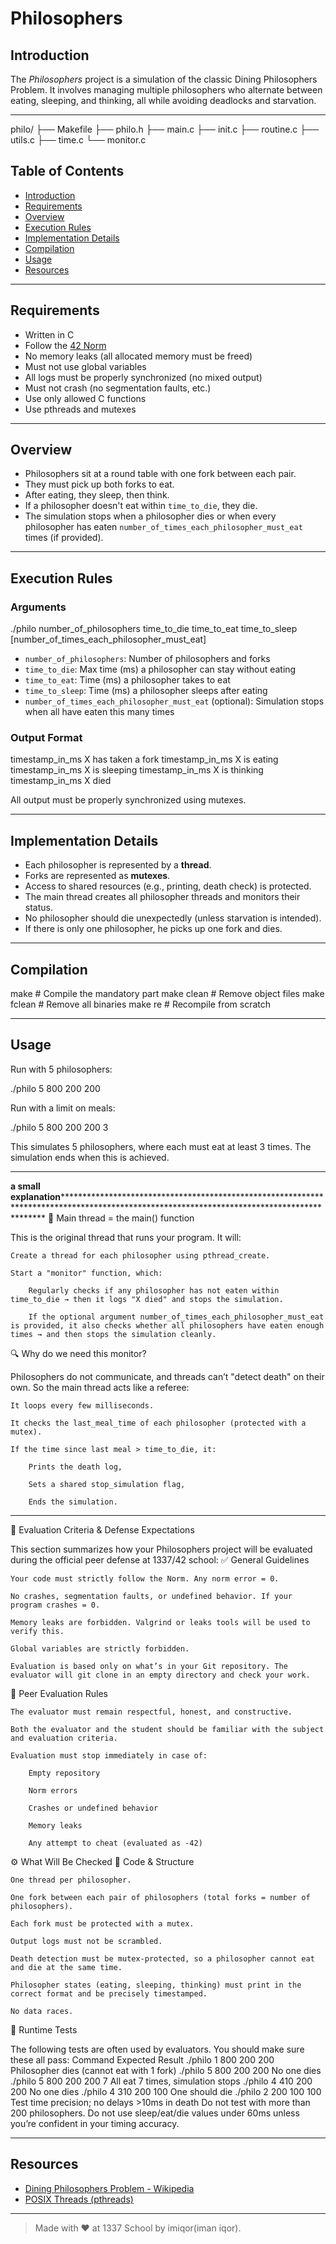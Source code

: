 # Philosophers

## Introduction

The *Philosophers* project is a simulation of the classic Dining Philosophers Problem. It involves managing multiple philosophers who alternate between eating, sleeping, and thinking, all while avoiding deadlocks and starvation.

---

philo/
├── Makefile
├── philo.h
├── main.c
├── init.c
├── routine.c
├── utils.c
├── time.c
└── monitor.c


## Table of Contents
- [Introduction](#introduction)
- [Requirements](#requirements)
- [Overview](#overview)
- [Execution Rules](#execution-rules)
- [Implementation Details](#implementation-details)
- [Compilation](#compilation)
- [Usage](#usage)
- [Resources](#resources)

---

## Requirements

- Written in C
- Follow the [42 Norm](https://github.com/42School/norminette)
- No memory leaks (all allocated memory must be freed)
- Must not use global variables
- All logs must be properly synchronized (no mixed output)
- Must not crash (no segmentation faults, etc.)
- Use only allowed C functions
- Use pthreads and mutexes

---

## Overview

- Philosophers sit at a round table with one fork between each pair.
- They must pick up both forks to eat.
- After eating, they sleep, then think.
- If a philosopher doesn't eat within `time_to_die`, they die.
- The simulation stops when a philosopher dies or when every philosopher has eaten `number_of_times_each_philosopher_must_eat` times (if provided).

---

## Execution Rules

### Arguments
./philo number_of_philosophers time_to_die time_to_eat time_to_sleep [number_of_times_each_philosopher_must_eat]


- `number_of_philosophers`: Number of philosophers and forks
- `time_to_die`: Max time (ms) a philosopher can stay without eating
- `time_to_eat`: Time (ms) a philosopher takes to eat
- `time_to_sleep`: Time (ms) a philosopher sleeps after eating
- `number_of_times_each_philosopher_must_eat` (optional): Simulation stops when all have eaten this many times

### Output Format

timestamp_in_ms X has taken a fork
timestamp_in_ms X is eating
timestamp_in_ms X is sleeping
timestamp_in_ms X is thinking
timestamp_in_ms X died


All output must be properly synchronized using mutexes.

---

## Implementation Details

- Each philosopher is represented by a **thread**.
- Forks are represented as **mutexes**.
- Access to shared resources (e.g., printing, death check) is protected.
- The main thread creates all philosopher threads and monitors their status.
- No philosopher should die unexpectedly (unless starvation is intended).
- If there is only one philosopher, he picks up one fork and dies.

---

## Compilation
make # Compile the mandatory part
make clean # Remove object files
make fclean # Remove all binaries
make re # Recompile from scratch


---

## Usage

Run with 5 philosophers:

./philo 5 800 200 200

Run with a limit on meals:

./philo 5 800 200 200 3

This simulates 5 philosophers, where each must eat at least 3 times. The simulation ends when this is achieved.

---

**a small explanation*********************************************************************************************************************************************
🧵 Main thread = the main() function

This is the original thread that runs your program. It will:

    Create a thread for each philosopher using pthread_create.

    Start a "monitor" function, which:

        Regularly checks if any philosopher has not eaten within time_to_die → then it logs "X died" and stops the simulation.

        If the optional argument number_of_times_each_philosopher_must_eat is provided, it also checks whether all philosophers have eaten enough times → and then stops the simulation cleanly.

🔍 Why do we need this monitor?

Philosophers do not communicate, and threads can’t "detect death" on their own. So the main thread acts like a referee:

    It loops every few milliseconds.

    It checks the last_meal_time of each philosopher (protected with a mutex).

    If the time since last meal > time_to_die, it:

        Prints the death log,

        Sets a shared stop_simulation flag,

        Ends the simulation.
*************************************************************************************************************************************************************


🧪 Evaluation Criteria & Defense Expectations

This section summarizes how your Philosophers project will be evaluated during the official peer defense at 1337/42 school:
✅ General Guidelines

    Your code must strictly follow the Norm. Any norm error = 0.

    No crashes, segmentation faults, or undefined behavior. If your program crashes = 0.

    Memory leaks are forbidden. Valgrind or leaks tools will be used to verify this.

    Global variables are strictly forbidden.

    Evaluation is based only on what’s in your Git repository. The evaluator will git clone in an empty directory and check your work.

👥 Peer Evaluation Rules

    The evaluator must remain respectful, honest, and constructive.

    Both the evaluator and the student should be familiar with the subject and evaluation criteria.

    Evaluation must stop immediately in case of:

        Empty repository

        Norm errors

        Crashes or undefined behavior

        Memory leaks

        Any attempt to cheat (evaluated as -42)

⚙️ What Will Be Checked
🔩 Code & Structure

    One thread per philosopher.

    One fork between each pair of philosophers (total forks = number of philosophers).

    Each fork must be protected with a mutex.

    Output logs must not be scrambled.

    Death detection must be mutex-protected, so a philosopher cannot eat and die at the same time.

    Philosopher states (eating, sleeping, thinking) must print in the correct format and be precisely timestamped.

    No data races.

🧪 Runtime Tests

The following tests are often used by evaluators. You should make sure these all pass:
Command	Expected Result
./philo 1 800 200 200	Philosopher dies (cannot eat with 1 fork)
./philo 5 800 200 200	No one dies
./philo 5 800 200 200 7	All eat 7 times, simulation stops
./philo 4 410 200 200	No one dies
./philo 4 310 200 100	One should die
./philo 2 200 100 100	Test time precision; no delays >10ms in death
Do not test with more than 200 philosophers.
Do not use sleep/eat/die values under 60ms unless you’re confident in your timing accuracy.

***********************************************************************************************************************************
## Resources

- [Dining Philosophers Problem - Wikipedia](https://en.wikipedia.org/wiki/Dining_philosophers_problem)
- [POSIX Threads (pthreads)](https://man7.org/linux/man-pages/man7/pthreads.7.html)

---

> Made with ❤️ at 1337 School by imiqor(iman iqor).
